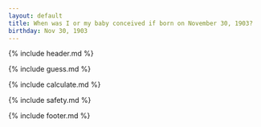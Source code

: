 ```yaml
---
layout: default
title: When was I or my baby conceived if born on November 30, 1903?
birthday: Nov 30, 1903
---
```


{% include header.md %}

{% include guess.md %}

{% include calculate.md %}

{% include safety.md %}

{% include footer.md %}



